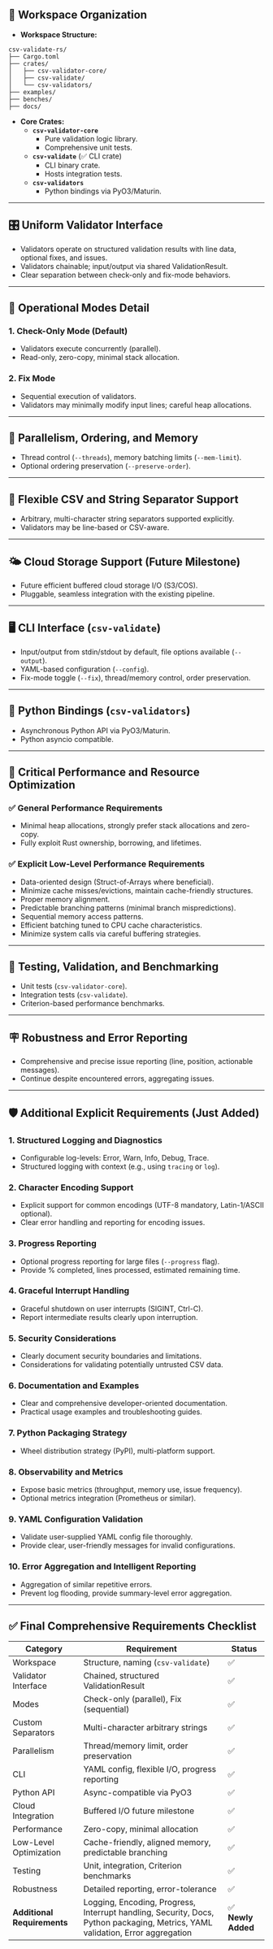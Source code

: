 
## 📂 **Workspace Organization**

- **Workspace Structure:**
```
csv-validate-rs/
├── Cargo.toml
├── crates/
│   ├── csv-validator-core/
│   ├── csv-validate/
│   └── csv-validators/
├── examples/
├── benches/
├── docs/
```

- **Core Crates:**
  - **`csv-validator-core`**
    - Pure validation logic library.
    - Comprehensive unit tests.
  - **`csv-validate`** (✅ CLI crate)
    - CLI binary crate.
    - Hosts integration tests.
  - **`csv-validators`**
    - Python bindings via PyO3/Maturin.

---

## 🎛️ **Uniform Validator Interface**

- Validators operate on structured validation results with line data, optional fixes, and issues.
- Validators chainable; input/output via shared ValidationResult.
- Clear separation between check-only and fix-mode behaviors.

---

## 🚦 **Operational Modes Detail**

### 1. **Check-Only Mode (Default)**
- Validators execute concurrently (parallel).
- Read-only, zero-copy, minimal stack allocation.

### 2. **Fix Mode**
- Sequential execution of validators.
- Validators may minimally modify input lines; careful heap allocations.

---

## 🧵 **Parallelism, Ordering, and Memory**

- Thread control (`--threads`), memory batching limits (`--mem-limit`).
- Optional ordering preservation (`--preserve-order`).

---

## 📐 **Flexible CSV and String Separator Support**

- Arbitrary, multi-character string separators supported explicitly.
- Validators may be line-based or CSV-aware.

---

## 🌤️ **Cloud Storage Support (Future Milestone)**

- Future efficient buffered cloud storage I/O (S3/COS).
- Pluggable, seamless integration with the existing pipeline.

---

## 🖥️ **CLI Interface (`csv-validate`)**

- Input/output from stdin/stdout by default, file options available (`--output`).
- YAML-based configuration (`--config`).
- Fix-mode toggle (`--fix`), thread/memory control, order preservation.

---

## 🐍 **Python Bindings (`csv-validators`)**

- Asynchronous Python API via PyO3/Maturin.
- Python asyncio compatible.

---

## 🚀 **Critical Performance and Resource Optimization**

### ✅ **General Performance Requirements**
- Minimal heap allocations, strongly prefer stack allocations and zero-copy.
- Fully exploit Rust ownership, borrowing, and lifetimes.

### ✅ **Explicit Low-Level Performance Requirements**
- Data-oriented design (Struct-of-Arrays where beneficial).
- Minimize cache misses/evictions, maintain cache-friendly structures.
- Proper memory alignment.
- Predictable branching patterns (minimal branch mispredictions).
- Sequential memory access patterns.
- Efficient batching tuned to CPU cache characteristics.
- Minimize system calls via careful buffering strategies.

---

## 🧪 **Testing, Validation, and Benchmarking**

- Unit tests (`csv-validator-core`).
- Integration tests (`csv-validate`).
- Criterion-based performance benchmarks.

---

## 🪧 **Robustness and Error Reporting**

- Comprehensive and precise issue reporting (line, position, actionable messages).
- Continue despite encountered errors, aggregating issues.

---

## 🛡️ **Additional Explicit Requirements (Just Added)**

### 1. **Structured Logging and Diagnostics**
- Configurable log-levels: Error, Warn, Info, Debug, Trace.
- Structured logging with context (e.g., using `tracing` or `log`).

### 2. **Character Encoding Support**
- Explicit support for common encodings (UTF-8 mandatory, Latin-1/ASCII optional).
- Clear error handling and reporting for encoding issues.

### 3. **Progress Reporting**
- Optional progress reporting for large files (`--progress` flag).
- Provide % completed, lines processed, estimated remaining time.

### 4. **Graceful Interrupt Handling**
- Graceful shutdown on user interrupts (SIGINT, Ctrl-C).
- Report intermediate results clearly upon interruption.

### 5. **Security Considerations**
- Clearly document security boundaries and limitations.
- Considerations for validating potentially untrusted CSV data.

### 6. **Documentation and Examples**
- Clear and comprehensive developer-oriented documentation.
- Practical usage examples and troubleshooting guides.

### 7. **Python Packaging Strategy**
- Wheel distribution strategy (PyPI), multi-platform support.

### 8. **Observability and Metrics**
- Expose basic metrics (throughput, memory use, issue frequency).
- Optional metrics integration (Prometheus or similar).

### 9. **YAML Configuration Validation**
- Validate user-supplied YAML config file thoroughly.
- Provide clear, user-friendly messages for invalid configurations.

### 10. **Error Aggregation and Intelligent Reporting**
- Aggregation of similar repetitive errors.
- Prevent log flooding, provide summary-level error aggregation.

---

## ✅ **Final Comprehensive Requirements Checklist**

| Category | Requirement                                    | Status |
|----------|------------------------------------------------|--------|
| Workspace | Structure, naming (`csv-validate`)             | ✅ |
| Validator Interface | Chained, structured ValidationResult | ✅ |
| Modes | Check-only (parallel), Fix (sequential)            | ✅ |
| Custom Separators | Multi-character arbitrary strings      | ✅ |
| Parallelism | Thread/memory limit, order preservation      | ✅ |
| CLI | YAML config, flexible I/O, progress reporting        | ✅ |
| Python API | Async-compatible via PyO3                     | ✅ |
| Cloud Integration | Buffered I/O future milestone          | ✅ |
| Performance | Zero-copy, minimal allocation                | ✅ |
| Low-Level Optimization | Cache-friendly, aligned memory, predictable branching | ✅ |
| Testing | Unit, integration, Criterion benchmarks          | ✅ |
| Robustness | Detailed reporting, error-tolerance           | ✅ |
| **Additional Requirements** | Logging, Encoding, Progress, Interrupt handling, Security, Docs, Python packaging, Metrics, YAML validation, Error aggregation | ✅ **Newly Added** |

